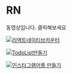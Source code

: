 # RN

동영상입니다. 클릭해보세요

[![리액트네이티브카운터](http://img.youtube.com/vi/wQ0L7w54RTY/0.jpg)](https://youtu.be/wQ0L7w54RTY)

[![TodoList만들기](http://img.youtube.com/vi/zFlTWhzbfnI/0.jpg)](https://youtu.be/zFlTWhzbfnI)

[![인스타그램어플 만들기](http://img.youtube.com/vi/Yba388ThFXY/0.jpg)](https://youtu.be/Yba388ThFXY)
